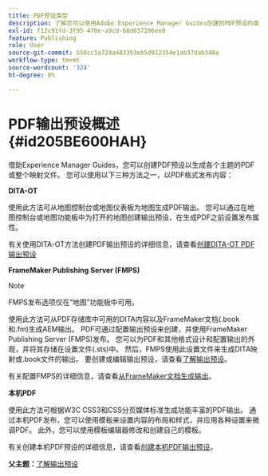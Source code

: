 ```yaml
---
title: PDF预设类型
description: 了解您可以使用Adobe Experience Manager Guides创建的PDF预设的类型。
exl-id: f12c91fd-3f95-478e-a9cd-68d037206ee8
feature: Publishing
role: User
source-git-commit: 558cc1a724a483353eb5d912354e1ab37dab348a
workflow-type: tm+mt
source-wordcount: '324'
ht-degree: 0%

---
```


# PDF输出预设概述 {#id205BE600HAH}

借助Experience Manager Guides，您可以创建PDF预设以生成各个主题的PDF或整个映射文件。 您可以使用以下三种方法之一，以PDF格式发布内容：

**DITA-OT**

使用此方法可从地图控制台或地图仪表板为地图生成PDF输出。 您可以通过在地图控制台或地图功能板中为打开的地图创建输出预设，在生成PDF之前设置发布属性。

有关使用DITA-OT方法创建PDF输出预设的详细信息，请查看[创建DITA-OT PDF输出预设](./generate-output-pdf-dita-ot.md)

**FrameMaker Publishing Server (FMPS)**

>[!NOTE]
>
> FMPS发布选项仅在“地图”功能板中可用。

使用此方法可从PDF存储库中可用的DITA内容以及FrameMaker文档(.book和.fm)生成AEM输出。 PDF可通过配置输出预设来创建，并使用FrameMaker Publishing Server (FMPS)发布。 您可以为PDF和其他格式设计和配置输出的外观，并将其存储在设置文件(.sts)中。 然后，FMPS使用此设置文件来生成DITA映射或.book文件的输出。 要创建或编辑输出预设，请查看[了解输出预设](../user-guide/generate-output-understand-presets.md)。

有关配置FMPS的详细信息，请查看[从FrameMaker文档生成输出](../user-guide/fm-output-generatation.md)。

**本机PDF**

使用此方法可根据W3C CSS3和CSS分页媒体标准生成功能丰富的PDF输出。 通过本机PDF发布，您可以使用模板来设置内容的布局和样式，并应用各种设置来微调PDF。 此外，您可以使用模板编辑器修改和创建自己的模板。

有关创建本机PDF预设的详细信息，请查看[创建本机PDF输出预设](../web-editor/native-pdf-web-editor.md)。





**父主题：**&#x200B;[&#x200B;了解输出预设](generate-output-understand-presets.md)
